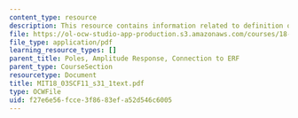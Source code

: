```yaml
---
content_type: resource
description: This resource contains information related to definition of poles.
file: https://ol-ocw-studio-app-production.s3.amazonaws.com/courses/18-03sc-differential-equations-fall-2011/f27e6e56fcce3f8683efa52d546c6005_MIT18_03SCF11_s31_1text.pdf
file_type: application/pdf
learning_resource_types: []
parent_title: Poles, Amplitude Response, Connection to ERF
parent_type: CourseSection
resourcetype: Document
title: MIT18_03SCF11_s31_1text.pdf
type: OCWFile
uid: f27e6e56-fcce-3f86-83ef-a52d546c6005
---
```

